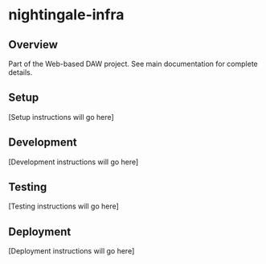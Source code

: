 # nightingale-infra

## Overview
Part of the Web-based DAW project. See main documentation for complete details.

## Setup
[Setup instructions will go here]

## Development
[Development instructions will go here]

## Testing
[Testing instructions will go here]

## Deployment
[Deployment instructions will go here]

